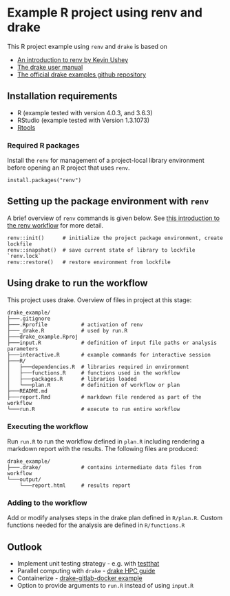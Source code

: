 # Example R project using renv and drake

This R project example using `renv` and `drake` is based on

- [An introduction to renv by Kevin Ushey](https://rstudio.github.io/renv/articles/renv.html)
- [The drake user manual](https://books.ropensci.org/drake/)
- [The official drake examples github repository](https://github.com/wlandau/drake-example)

## Installation requirements

- R (example tested with version 4.0.3, and 3.6.3)
- RStudio (example tested with Version 1.3.1073)
- [Rtools](https://cran.r-project.org/bin/windows/Rtools/)

### Required R packages

Install the `renv` for management of a project-local library environment before opening an R project that uses `renv`. 

```{r}
install.packages("renv")
```
## Setting up the package environment with `renv`

A brief overview of `renv` commands is given below. See [this introduction to the renv workflow](https://rstudio.github.io/renv/articles/renv.html#workflow-1) for more detail.

```{r}
renv::init()      # initialize the project package environment, create lockfile
renv::snapshot()  # save current state of library to lockfile `renv.lock`
renv::restore()   # restore environment from lockfile
```

## Using drake to run the workflow

This project uses drake. Overview of files in project at this stage:

```
drake_example/
├───.gitignore          
├───.Rprofile           # activation of renv
├───_drake.R            # used by run.R
├───drake_example.Rproj
├───input.R             # definition of input file paths or analysis parameters
├───interactive.R       # example commands for interactive session
├───R/
│   ├───dependencies.R  # libraries required in environment
│   ├───functions.R     # functions used in the workflow
│   ├───packages.R      # libraries loaded 
│   └───plan.R          # definition of workflow or plan
├───README.md
├───report.Rmd          # markdown file rendered as part of the workflow
└───run.R               # execute to run entire workflow
```

### Executing the workflow

Run `run.R` to run the workflow defined in `plan.R` including rendering a markdown report with the results. The following files are produced:

```
drake_example/
├───.drake/             # contains intermediate data files from workflow
└───output/
    └───report.html     # results report
```

### Adding to the workflow

Add or modify analyses steps in the drake plan defined in `R/plan.R`. Custom functions needed for the analysis are defined in `R/functions.R`

## Outlook

- Implement unit testing strategy - e.g. with [testthat](https://testthat.r-lib.org/)
- Parallel computing with `drake` - [drake HPC guide](https://books.ropensci.org/drake/hpc.html)
- Containerize - [drake-gitlab-docker example](https://gitlab.com/ecohealthalliance/drake-gitlab-docker-example)
- Option to provide arguments to `run.R` instead of using `input.R`
